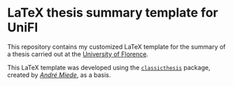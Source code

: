 # LaTeX thesis summary template for UniFI
This repository contains my customized LaTeX template for the summary of a thesis carried out at the [University of Florence](https://www.unifi.it/).

This LaTeX template was developed using the [`classicthesis`](https://www.ctan.org/pkg/classicthesis) package, created by [*André Miede*](https://www.miede.de/), as a basis.
